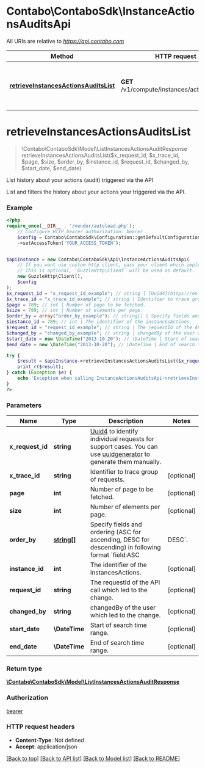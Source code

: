 # Contabo\ContaboSdk\InstanceActionsAuditsApi

All URIs are relative to *https://api.contabo.com*

Method | HTTP request | Description
------------- | ------------- | -------------
[**retrieveInstancesActionsAuditsList**](InstanceActionsAuditsApi.md#retrieveinstancesactionsauditslist) | **GET** /v1/compute/instances/actions/audits | List history about your actions (audit) triggered via the API

# **retrieveInstancesActionsAuditsList**
> \Contabo\ContaboSdk\Model\ListInstancesActionsAuditResponse retrieveInstancesActionsAuditsList($x_request_id, $x_trace_id, $page, $size, $order_by, $instance_id, $request_id, $changed_by, $start_date, $end_date)

List history about your actions (audit) triggered via the API

List and filters the history about your actions your triggered via the API.

### Example
```php
<?php
require_once(__DIR__ . '/vendor/autoload.php');
    // Configure HTTP bearer authorization: bearer
    $config = Contabo\ContaboSdk\Configuration::getDefaultConfiguration()
    ->setAccessToken('YOUR_ACCESS_TOKEN');


$apiInstance = new Contabo\ContaboSdk\Api\InstanceActionsAuditsApi(
    // If you want use custom http client, pass your client which implements `GuzzleHttp\ClientInterface`.
    // This is optional, `GuzzleHttp\Client` will be used as default.
    new GuzzleHttp\Client(),
    $config
);
$x_request_id = "x_request_id_example"; // string | [Uuid4](https://en.wikipedia.org/wiki/Universally_unique_identifier#Version_4_(random)) to identify individual requests for support cases. You can use [uuidgenerator](https://www.uuidgenerator.net/version4) to generate them manually.
$x_trace_id = "x_trace_id_example"; // string | Identifier to trace group of requests.
$page = 789; // int | Number of page to be fetched.
$size = 789; // int | Number of elements per page.
$order_by = array("order_by_example"); // string[] | Specify fields and ordering (ASC for ascending, DESC for descending) in following format `field:ASC|DESC`.
$instance_id = 789; // int | The identifier of the instancesActions.
$request_id = "request_id_example"; // string | The requestId of the API call which led to the change.
$changed_by = "changed_by_example"; // string | changedBy of the user which led to the change.
$start_date = new \DateTime("2013-10-20"); // \DateTime | Start of search time range.
$end_date = new \DateTime("2013-10-20"); // \DateTime | End of search time range.

try {
    $result = $apiInstance->retrieveInstancesActionsAuditsList($x_request_id, $x_trace_id, $page, $size, $order_by, $instance_id, $request_id, $changed_by, $start_date, $end_date);
    print_r($result);
} catch (Exception $e) {
    echo 'Exception when calling InstanceActionsAuditsApi->retrieveInstancesActionsAuditsList: ', $e->getMessage(), PHP_EOL;
}
?>
```

### Parameters

Name | Type | Description  | Notes
------------- | ------------- | ------------- | -------------
 **x_request_id** | **string**| [Uuid4](https://en.wikipedia.org/wiki/Universally_unique_identifier#Version_4_(random)) to identify individual requests for support cases. You can use [uuidgenerator](https://www.uuidgenerator.net/version4) to generate them manually. |
 **x_trace_id** | **string**| Identifier to trace group of requests. | [optional]
 **page** | **int**| Number of page to be fetched. | [optional]
 **size** | **int**| Number of elements per page. | [optional]
 **order_by** | [**string[]**](../Model/string.md)| Specify fields and ordering (ASC for ascending, DESC for descending) in following format &#x60;field:ASC|DESC&#x60;. | [optional]
 **instance_id** | **int**| The identifier of the instancesActions. | [optional]
 **request_id** | **string**| The requestId of the API call which led to the change. | [optional]
 **changed_by** | **string**| changedBy of the user which led to the change. | [optional]
 **start_date** | **\DateTime**| Start of search time range. | [optional]
 **end_date** | **\DateTime**| End of search time range. | [optional]

### Return type

[**\Contabo\ContaboSdk\Model\ListInstancesActionsAuditResponse**](../Model/ListInstancesActionsAuditResponse.md)

### Authorization

[bearer](../../README.md#bearer)

### HTTP request headers

 - **Content-Type**: Not defined
 - **Accept**: application/json

[[Back to top]](#) [[Back to API list]](../../README.md#documentation-for-api-endpoints) [[Back to Model list]](../../README.md#documentation-for-models) [[Back to README]](../../README.md)

